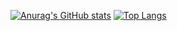 
<!--
**julioamorim/julioamorim** is a ✨ _special_ ✨ repository because its `README.md` (this file) appears on your GitHub profile.

Here are some ideas to get you started:

- 🔭 I’m currently working on ...
- 🌱 I’m currently learning ...
- 👯 I’m looking to collaborate on ...
- 🤔 I’m looking for help with ...
- 💬 Ask me about ...
- 📫 How to reach me: ...
- 😄 Pronouns: ...
- ⚡ Fun fact: ...
-->
[![Anurag's GitHub stats](https://github-readme-stats.vercel.app/api?username=julioamorim)](https://github.com/anuraghazra/github-readme-stats) [![Top Langs](https://github-readme-stats.vercel.app/api/top-langs/?username=julioamorim)](https://github.com/anuraghazra/github-readme-stats)


